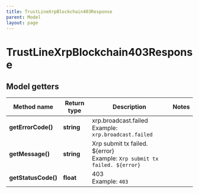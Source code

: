 ```yaml
---
title: TrustLineXrpBlockchain403Response
parent: Model
layout: page
---
```


# TrustLineXrpBlockchain403Response

## Model getters

Method name | Return type | Description | Notes
------------ | ------------- | ------------- | -------------
**getErrorCode()** | **string** | xrp.broadcast.failed <br>Example: `xrp.broadcast.failed` |
**getMessage()** | **string** | Xrp submit tx failed. ${error} <br>Example: `Xrp submit tx failed. ${error}` |
**getStatusCode()** | **float** | 403 <br>Example: `403` |

